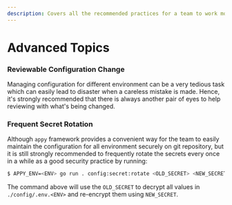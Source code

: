 ```yaml
---
description: Covers all the recommended practices for a team to work more efficiently.
---
```


# Advanced Topics

### Reviewable Configuration Change

Managing configuration for different environment can be a very tedious task which can easily lead to disaster when a careless mistake is made. Hence, it's strongly recommended that there is always another pair of eyes to help reviewing with what's being changed. 

### Frequent Secret Rotation

Although `appy` framework provides a convenient way for the team to easily maintain the configuration for all environment securely on git repository, but it is still strongly recommended to frequently rotate the secrets every once in a while as a good security practice by running:

```bash
$ APPY_ENV=<ENV> go run . config:secret:rotate <OLD_SECRET> <NEW_SECRET>
```

The command above will use the `OLD_SECRET` to decrypt all values in `./config/.env.<ENV>` and re-encrypt them using `NEW_SECRET`.

